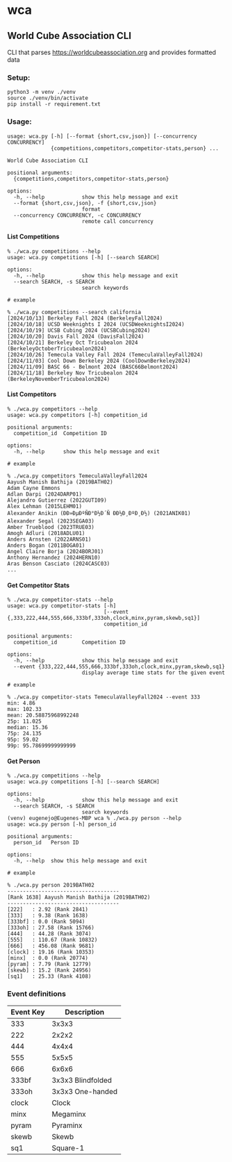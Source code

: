# wca
World Cube Association CLI
---
CLI that parses https://worldcubeassociation.org and provides formatted data

### Setup:

```commandline
python3 -m venv ./venv
source ./venv/bin/activate
pip install -r requirement.txt
```

### Usage:
```commandline
usage: wca.py [-h] [--format {short,csv,json}] [--concurrency CONCURRENCY]
              {competitions,competitors,competitor-stats,person} ...

World Cube Association CLI

positional arguments:
  {competitions,competitors,competitor-stats,person}

options:
  -h, --help            show this help message and exit
  --format {short,csv,json}, -f {short,csv,json}
                        format
  --concurrency CONCURRENCY, -c CONCURRENCY
                        remote call concurrency
```

#### List Competitions
```commandline
% ./wca.py competitions --help
usage: wca.py competitions [-h] [--search SEARCH]

options:
  -h, --help            show this help message and exit
  --search SEARCH, -s SEARCH
                        search keywords

# example

% ./wca.py competitions --search california
[2024/10/13] Berkeley Fall 2024 (BerkeleyFall2024)
[2024/10/18] UCSD Weeknights I 2024 (UCSDWeeknightsI2024)
[2024/10/19] UCSB Cubing 2024 (UCSBCubing2024)
[2024/10/20] Davis Fall 2024 (DavisFall2024)
[2024/10/21] Berkeley Oct Tricubealon 2024 (BerkeleyOctoberTricubealon2024)
[2024/10/26] Temecula Valley Fall 2024 (TemeculaValleyFall2024)
[2024/11/03] Cool Down Berkeley 2024 (CoolDownBerkeley2024)
[2024/11/09] BASC 66 - Belmont 2024 (BASC66Belmont2024)
[2024/11/18] Berkeley Nov Tricubealon 2024 (BerkeleyNovemberTricubealon2024)
```

#### List Competitors
```commandline
% ./wca.py competitors --help
usage: wca.py competitors [-h] competition_id

positional arguments:
  competition_id  Competition ID

options:
  -h, --help      show this help message and exit

# example

% ./wca.py competitors TemeculaValleyFall2024
Aayush Manish Bathija (2019BATH02)
Adam Cayne Emmons
Adlan Darpi (2024DARP01)
Alejandro Gutierrez (2022GUTI09)
Alex Lehman (2015LEHM01)
Alexander Anikin (ÐÐ»ÐµÐºÑÐ°Ð½Ð´Ñ ÐÐ½Ð¸ÐºÐ¸Ð½) (2021ANIK01)
Alexander Segal (2023SEGA03)
Amber Trueblood (2023TRUE03)
Amogh Adluri (2018ADLU01)
Anders Arnsten (2022ARNS01)
Anders Bogan (2011BOGA01)
Angel Claire Borja (2024BORJ01)
Anthony Hernandez (2024HERN10)
Aras Benson Casciato (2024CASC03)
...
```

#### Get Competitor Stats

```commandline
% ./wca.py competitor-stats --help
usage: wca.py competitor-stats [-h]
                               [--event {,333,222,444,555,666,333bf,333oh,clock,minx,pyram,skewb,sq1}]
                               competition_id

positional arguments:
  competition_id        Competition ID

options:
  -h, --help            show this help message and exit
  --event {333,222,444,555,666,333bf,333oh,clock,minx,pyram,skewb,sq1}
                        display average time stats for the given event

# example

% ./wca.py competitor-stats TemeculaValleyFall2024 --event 333
min: 4.86
max: 102.33
mean: 20.58875968992248
25p: 11.025
median: 15.36
75p: 24.135
95p: 59.02
99p: 95.78699999999999
```

#### Get Person
```commandline
% ./wca.py competitions --help
usage: wca.py competitions [-h] [--search SEARCH]

options:
  -h, --help            show this help message and exit
  --search SEARCH, -s SEARCH
                        search keywords
(venv) eugenejo@Eugenes-MBP wca % ./wca.py person --help
usage: wca.py person [-h] person_id

positional arguments:
  person_id   Person ID

options:
  -h, --help  show this help message and exit

# example
  
% ./wca.py person 2019BATH02
------------------------------------
[Rank 1638] Aayush Manish Bathija (2019BATH02)
------------------------------------
[222]	: 2.92 (Rank 2841)
[333]	: 9.38 (Rank 1638)
[333bf]	: 0.0 (Rank 5094)
[333oh]	: 27.58 (Rank 15766)
[444]	: 44.28 (Rank 3074)
[555]	: 110.67 (Rank 10832)
[666]	: 456.08 (Rank 9681)
[clock]	: 19.16 (Rank 10353)
[minx]	: 0.0 (Rank 20774)
[pyram]	: 7.79 (Rank 12779)
[skewb]	: 15.2 (Rank 24956)
[sq1]	: 25.33 (Rank 4108)
```

### Event definitions
| Event Key | Description       |
|-----------|-------------------|
| 333       | 3x3x3             |
| 222       | 2x2x2             |
| 444       | 4x4x4             |
| 555       | 5x5x5             |
| 666       | 6x6x6             |
| 333bf     | 3x3x3 Blindfolded |
| 333oh     | 3x3x3 One-handed  |
| clock     | Clock             |
| minx      | Megaminx          |
| pyram     | Pyraminx          |
| skewb     | Skewb             |
| sq1       | Square-1          |
